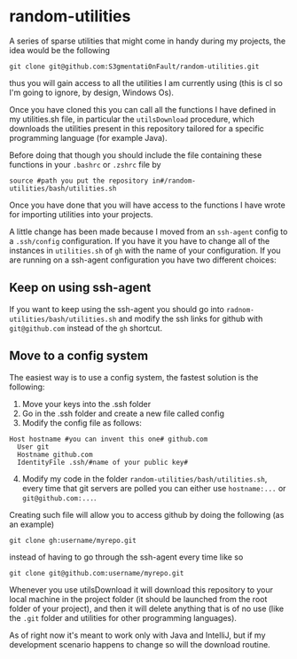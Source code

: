 # random-utilities
A series of sparse utilities that might come in handy during my projects, the idea would be the following
```
git clone git@github.com:S3gmentati0nFault/random-utilities.git
```
thus you will gain access to all the utilities I am currently using (this is cl so I'm going to ignore, by design, Windows Os).


Once you have cloned this you can call all the functions I have defined in my utilities.sh file, in particular the `utilsDownload` procedure, which 
downloads the utilities present in this repository tailored for a specific programming language (for example Java).


Before doing that though you should include the file containing these functions in your `.bashrc` or `.zshrc` file by
```
source #path you put the repository in#/random-utilities/bash/utilities.sh
```


Once you have done that you will have access to the functions I have wrote for importing utilities into your projects.


A little change has been made because I moved from an `ssh-agent` config to a `.ssh/config` configuration. If you have it you have to change all of the instances in `utilities.sh` of `gh` with the name of your configuration.
If you are running on a ssh-agent configuration you have two different choices:

## Keep on using ssh-agent
If you want to keep using the ssh-agent you should go into `radnom-utilities/bash/utilities.sh` and modify the ssh links for github with `git@github.com` instead of the `gh` shortcut.


## Move to a config system
The easiest way is to use a config system, the fastest solution is the following:
1. Move your keys into the .ssh folder
2. Go in the .ssh folder and create a new file called config
3. Modify the config file as follows:
```
Host hostname #you can invent this one# github.com
  User git
  Hostname github.com
  IdentityFile .ssh/#name of your public key#
```
4. Modify my code in the folder `random-utilities/bash/utilities.sh`, every time that git servers are polled you can either use `hostname:...` or `git@github.com:...`.

Creating such file will allow you to access github by doing the following (as an example)
```
git clone gh:username/myrepo.git
```
instead of having to go through the ssh-agent every time like so
```
git clone git@github.com:username/myrepo.git
```



Whenever you use utilsDownload it will download this repository to your local machine in the project folder (it should be launched from the root folder of your project), and then
it will delete anything that is of no use (like the `.git` folder and utilities for other programming languages).


As of right now it's meant to work only with Java and IntelliJ, but if my development scenario happens to change so will the download routine.
